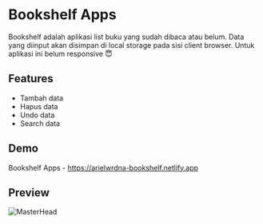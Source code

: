 # Bookshelf Apps
Bookshelf adalah aplikasi list buku yang sudah dibaca atau belum. Data yang diinput akan disimpan di local storage pada sisi client browser.
Untuk aplikasi ini belum responsive 😇

## Features
- Tambah data
- Hapus data
- Undo data
- Search data

## Demo
Bookshelf Apps - https://arielwrdna-bookshelf.netlify.app

## Preview
![MasterHead](https://cdn.discordapp.com/attachments/1173994847078723645/1189425563622965258/Screenshot_2023-12-26_133737.png?ex=659e1de0&is=658ba8e0&hm=6a56219ec5e68192c38b5ae7583091f07d7ea5c523959280dedb0278360f6988&)
